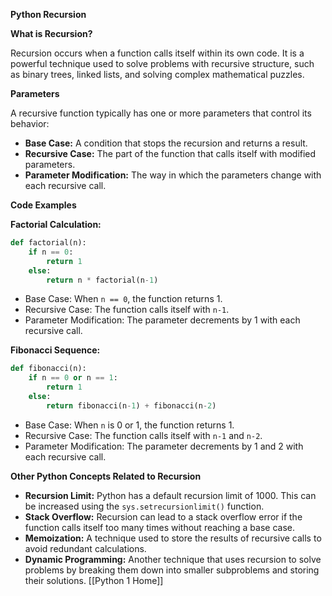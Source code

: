 **Python Recursion**

**What is Recursion?**

Recursion occurs when a function calls itself within its own code. It is a powerful technique used to solve problems with recursive structure, such as binary trees, linked lists, and solving complex mathematical puzzles.

**Parameters**

A recursive function typically has one or more parameters that control its behavior:

* **Base Case:** A condition that stops the recursion and returns a result.
* **Recursive Case:** The part of the function that calls itself with modified parameters.
* **Parameter Modification:** The way in which the parameters change with each recursive call.

**Code Examples**

**Factorial Calculation:**

```python
def factorial(n):
    if n == 0:
        return 1
    else:
        return n * factorial(n-1)
```

* Base Case: When `n == 0`, the function returns 1.
* Recursive Case: The function calls itself with `n-1`.
* Parameter Modification: The parameter decrements by 1 with each recursive call.

**Fibonacci Sequence:**

```python
def fibonacci(n):
    if n == 0 or n == 1:
        return 1
    else:
        return fibonacci(n-1) + fibonacci(n-2)
```

* Base Case: When `n` is 0 or 1, the function returns 1.
* Recursive Case: The function calls itself with `n-1` and `n-2`.
* Parameter Modification: The parameter decrements by 1 and 2 with each recursive call.

**Other Python Concepts Related to Recursion**

* **Recursion Limit:** Python has a default recursion limit of 1000. This can be increased using the `sys.setrecursionlimit()` function.
* **Stack Overflow:** Recursion can lead to a stack overflow error if the function calls itself too many times without reaching a base case.
* **Memoization:** A technique used to store the results of recursive calls to avoid redundant calculations.
* **Dynamic Programming:** Another technique that uses recursion to solve problems by breaking them down into smaller subproblems and storing their solutions.
[[Python 1 Home]]